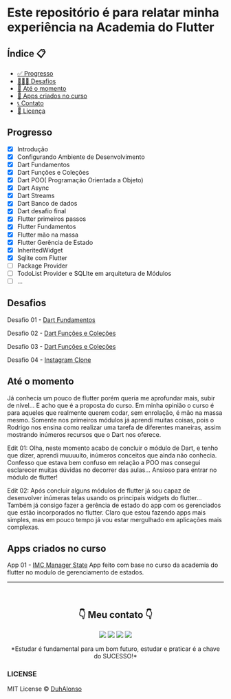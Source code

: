 <h1>Este repositório é para relatar minha experiência na Academia do Flutter </h1>

<h2>Índice 📋</h2>

   <p>

   - [✅ Progresso](#Progresso)
   - [👨🏽‍💻 Desafios](#Desafios)
   - [📅 Até o momento](#at%C3%A9-o-momento)
   - [📲 Apps criados no curso](#Apps-criados-no-curso)
   - [📞 Contato](#-Meu-contato-)
   - [📝 Licença](#LICENSE)

   </p>

<h2>Progresso</h2>

- [x] Introdução
- [x] Configurando Ambiente de Desenvolvimento
- [x] Dart Fundamentos
- [x] Dart Funções e Coleções
- [x] Dart POO( Programação Orientada a Objeto)
- [X] Dart Async
- [X] Dart Streams
- [x] Dart Banco de dados
- [x] Dart desafio final
- [x] Flutter primeiros passos
- [x] Flutter Fundamentos
- [x] Flutter mão na massa
- [x] Flutter Gerência de Estado
- [x] InheritedWidget
- [x] Sqlite com Flutter
- [ ] Package Provider
- [ ] TodoList Provider e SQLIte em arquitetura de Módulos
- [ ] ...

<h2>Desafios</h2>

Desafio 01 - [Dart Fundamentos](https://github.com/DuhAlonso/academia_do_flutter/blob/main/lib/desafios/desafio01.dart)

Desafio 02 -  [Dart Funções e Coleções](https://github.com/DuhAlonso/academia_do_flutter/blob/main/lib/desafios/desafio01.dart)

Desafio 03 -  [Dart Funções e Coleções](https://github.com/DuhAlonso/academia_do_flutter/blob/main/lib/desafios/desafio%20final%20dart/desafio_final_dart.dart)

Desafio 04 -  [Instagram Clone](https://github.com/DuhAlonso/desafio_af_insta_clone)

<h2>Até o momento</h2>
<p>
Já conhecia um pouco de flutter porém queria me aprofundar mais, subir de nível... E acho que é a proposta do curso. Em minha opinião o curso é para aqueles que realmente querem codar, sem enrolação, é mão na massa mesmo. Somente nos primeiros módulos já aprendi muitas coisas, pois o Rodrigo nos ensina como realizar uma tarefa de diferentes maneiras, assim mostrando inúmeros recursos que o Dart nos oferece.

Edit 01: Olha, neste momento acabo de concluir o módulo de Dart, e tenho que dizer, aprendi muuuuito, inúmeros conceitos que ainda não conhecia. Confesso que estava bem confuso em relação a POO mas consegui esclarecer muitas dúvidas no decorrer das aulas... Ansioso para entrar no módulo de flutter!

Edit 02: Após concluir alguns módulos de flutter já sou capaz de desenvolver inúmeras telas usando os principais widgets do flutter... Também já consigo fazer a gerência de estado do app com os gerenciados que estão incorporados no flutter. Claro que estou fazendo apps mais simples, mas em pouco tempo já vou estar mergulhado em aplicações mais complexas.
</p>

<h2>Apps criados no curso</h2>

App 01 -  [IMC Manager State](https://github.com/DuhAlonso/imc_manager_state_default)
App feito com base no curso da academia do flutter no modulo de gerenciamento de estados.

---

</br>

<p align="center">
<h2 align="center">👇 Meu contato 👇</h2> 
  </p>
  <p align="center">
  <a href="https://instagram.com/duhalonsoo" target="_blank"><img src="https://img.shields.io/badge/-Instagram-%23E4405F?style=for-the-badge&logo=instagram&logoColor=white" target="_blank"></a>
  <a href="https://t.me/duhalonso" target="_blank"><img src="https://img.shields.io/badge/Telegram-2CA5E0?style=for-the-badge&logo=telegram&logoColor=white" target="_blank"></a> 
  <a href = "mailto:duhalonso.dev@gmail.com"><img src="https://img.shields.io/badge/-Gmail-%23333?style=for-the-badge&logo=gmail&logoColor=white" target="_blank"></a>
  <a href="https://www.linkedin.com/in/eduardo-alonso-685509b7" target="_blank"><img src="https://img.shields.io/badge/-LinkedIn-%230077B5?style=for-the-badge&logo=linkedin&logoColor=white" target="_blank"></a> 
</p>
<p align="center">
 *Estudar é fundamental para um bom futuro, estudar e praticar é a chave do SUCESSO!*

</p>

### LICENSE
MIT License © [DuhAlonso](https://github.com/DuhAlonso/basic_app_request_api/blob/master/LICENSE.md)